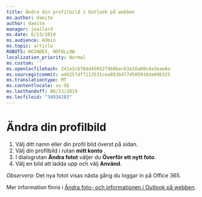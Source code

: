```yaml
---
title: Ändra din profilbild i Outlook på webben
ms.author: daeite
author: daeite
manager: joallard
ms.date: 6/13/2019
ms.audience: Admin
ms.topic: article
ROBOTS: NOINDEX, NOFOLLOW
localization_priority: Normal
ms.custom: ''
ms.openlocfilehash: 241e2cb76dd450527460becb3a18a00cda3eae6a
ms.sourcegitcommit: ad4257df7113531cea883b477d505918da99b325
ms.translationtype: MT
ms.contentlocale: sv-SE
ms.lasthandoff: 06/13/2019
ms.locfileid: "34934283"
---
```

# <a name="change-your-profile-picture"></a>Ändra din profilbild

1. Välj ditt namn eller din profil bild överst på sidan.
1. Välj din profilbild i rutan **mitt konto** .
1. I dialogrutan **Ändra fotot** väljer du **Överför ett nytt foto**.
1. Välj en bild att ladda upp och välj **Använd**.

*Observera:* Det nya fotot visas nästa gång du loggar in på Office 365.

Mer information finns i [Ändra foto- och informationen i Outlook på webben](https://support.office.com/article/b2dbb289-851d-4bed-93c3-3e136f5659ec).